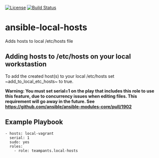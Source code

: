 [![License](http://img.shields.io/:license-apache-blue.svg)](http://www.apache.org/licenses/LICENSE-2.0.html)
[![Build Status](https://travis-ci.org/teampants/ansible-local-hosts.svg?branch=master)](https://travis-ci.org/teampants/ansible-local-hosts)
# ansible-local-hosts
Adds hosts to local /etc/hosts file

## Adding hosts to /etc/hosts on your local workstastion
To add the created host(s) to your local /etc/hosts set ~add_to_local_etc_hosts~ to true.

**Warning: You must set serial=1 on the play that includes this role to use this feature, due to concurrency issues when
editing files. This requirement will go away in the future. See https://github.com/ansible/ansible-modules-core/pull/1902**

## Example Playbook

~~~
- hosts: local-vagrant
  serial: 1
  sudo: yes
  roles:
    - role: teampants.local-hosts
~~~
